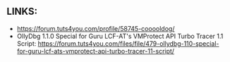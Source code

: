 ## LINKS:
* https://forum.tuts4you.com/profile/58745-cooooldog/
* OllyDbg 1.1.0 Special for Guru LCF-AT's VMProtect API Turbo Tracer 1.1 Script: https://forum.tuts4you.com/files/file/479-ollydbg-110-special-for-guru-lcf-ats-vmprotect-api-turbo-tracer-11-script/
